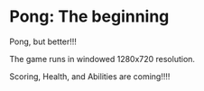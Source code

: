 # Pong: The beginning

Pong, but better!!!


The game runs in windowed 1280x720 resolution. 

Scoring, Health, and Abilities are coming!!!!

